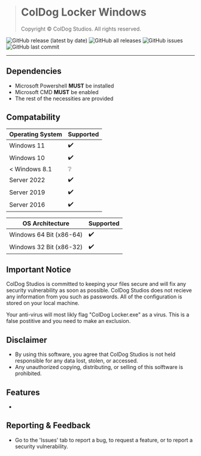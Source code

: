 > # ColDog Locker Windows
>
> Copyright © ColDog Studios. All rights reserved.

![GitHub release (latest by date)](https://img.shields.io/github/v/release/ColDogStudios/ColDog-Locker-Windows?display_name=release)
![GitHub all releases](https://img.shields.io/github/downloads/ColDogStudios/ColDog-Locker-Windows/total)
![GitHub issues](https://img.shields.io/github/issues/ColDogStudios/ColDog-Locker-Windows)
![GitHub last commit](https://img.shields.io/github/last-commit/ColDogStudios/ColDog-Locker-Windows)

---

## Dependencies

 - Microsoft Powershell **MUST** be installed
 - Microsoft CMD **MUST** be enabled
 - The rest of the necessities are provided

## Compatability

| Operating System | Supported          |
| ---------------- | ------------------ |
| Windows 11       | :heavy_check_mark: |
| Windows 10       | :heavy_check_mark: |
| < Windows 8.1    | :grey_question:    |
| Server 2022      | :heavy_check_mark: |
| Server 2019      | :heavy_check_mark: |
| Server 2016      | :heavy_check_mark: |

| OS Architecture         | Supported          |
| ----------------------- | ------------------ |
| Windows 64 Bit (x86-64) | :heavy_check_mark: |
| Windows 32 Bit (x86-32) | :heavy_check_mark: |

## Important Notice

ColDog Studios is committed to keeping your files secure and will fix any security vulnerability as soon as possible. ColDog Studios does not recieve any information from you such as passwords. All of the configuration is stored on your local machine.

Your anti-virus will most likly flag "ColDog Locker.exe" as a virus. This is a false postitive and you need to make an exclusion.

## Disclaimer

 - By using this software, you agree that ColDog Studios is not held responsible for any data lost, stolen, or accessed.
 - Any unauthorized copying, distributing, or selling of this solftware is prohibited.

## Features

 - 

## Reporting & Feedback

 - Go to the 'Issues' tab to report a bug, to request a feature, or to report a security vulnerability.
